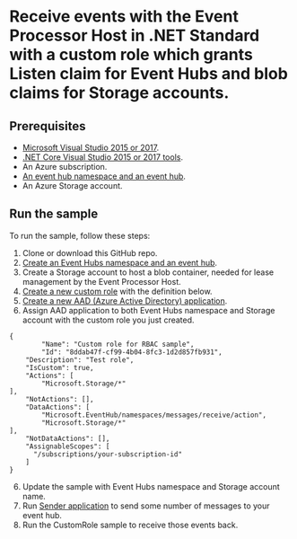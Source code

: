 # Receive events with the Event Processor Host in .NET Standard with a custom role which grants Listen claim for Event Hubs and blob claims for Storage accounts.

## Prerequisites

* [Microsoft Visual Studio 2015 or 2017](http://www.visualstudio.com).
* [.NET Core Visual Studio 2015 or 2017 tools](http://www.microsoft.com/net/core).
* An Azure subscription.
* [An event hub namespace and an event hub](event-hubs-quickstart-namespace-portal.md).
* An Azure Storage account.

## Run the sample

To run the sample, follow these steps:

1. Clone or download this GitHub repo.
2. [Create an Event Hubs namespace and an event hub](https://docs.microsoft.com/azure/event-hubs/event-hubs-create).
3. Create a Storage account to host a blob container, needed for lease management by the Event Processor Host.
3. [Create a new custom role](https://docs.microsoft.com/en-us/azure/role-based-access-control/custom-roles) with the definition below.
4. [Create a new AAD (Azure Active Directory) application](https://docs.microsoft.com/en-us/azure/active-directory/develop/howto-create-service-principal-portal).
5. Assign AAD application to both Event Hubs namespace and Storage account with the custom role you just created.

```
{
        "Name": "Custom role for RBAC sample",
        "Id": "8ddab47f-cf99-4b04-8fc3-1d2d857fb931",
	"Description": "Test role",
	"IsCustom": true,
	"Actions": [
		"Microsoft.Storage/*"
],
	"NotActions": [],
	"DataActions": [
		"Microsoft.EventHub/namespaces/messages/receive/action",
		"Microsoft.Storage/*"
],
	"NotDataActions": [],
	"AssignableScopes": [
	  "/subscriptions/your-subscription-id"
	]
}
```

6. Update the sample with Event Hubs namespace and Storage account name.
7. Run [Sender application](https://github.com/Azure/azure-event-hubs/tree/serkar.AddCustomRbacEhSample/samples/DotNet/Microsoft.Azure.EventHubs/SampleSender) to send some number of messages to your event hub.
8. Run the CustomRole sample to receive those events back.
